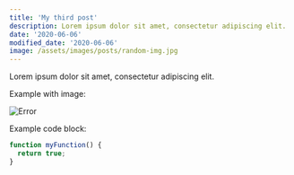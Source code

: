```yaml
---
title: 'My third post'
description: Lorem ipsum dolor sit amet, consectetur adipiscing elit.
date: '2020-06-06'
modified_date: '2020-06-06'
image: /assets/images/posts/random-img.jpg
---
```


Lorem ipsum dolor sit amet, consectetur adipiscing elit.

Example with image:

![Error](@@baseUrl@@/assets/images/posts/error.png)

Example code block:

```js
function myFunction() {
  return true;
}
```
